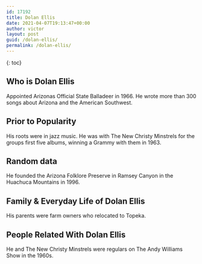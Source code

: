 ```yaml
---
id: 17192
title: Dolan Ellis
date: 2021-04-07T19:13:47+00:00
author: victor
layout: post
guid: /dolan-ellis/
permalink: /dolan-ellis/
---
```



{: toc}


## Who is Dolan Ellis



Appointed Arizonas Official State Balladeer in 1966. He wrote more than 300 songs about Arizona and the American Southwest.

                
                
                
## Prior to Popularity



His roots were in jazz music. He was with The New Christy Minstrels for the groups first five albums, winning a Grammy with them in 1963.

                
                
                
## Random data



He founded the Arizona Folklore Preserve in Ramsey Canyon in the Huachuca Mountains in 1996.

                
                
                
## Family & Everyday Life of Dolan Ellis



His parents were farm owners who relocated to Topeka.

                
                
                
## People Related With Dolan Ellis



He and The New Christy Minstrels were regulars on The Andy Williams Show in the 1960s.

                
              
            
          
          
          